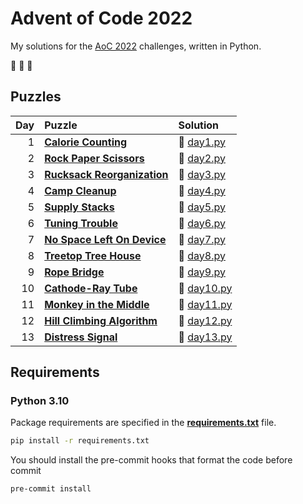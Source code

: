 # Advent of Code 2022

My solutions for the [AoC 2022](https://adventofcode.com/2022) challenges, written in Python.

:christmas_tree: :christmas_tree: :christmas_tree:

## Puzzles

| Day | Puzzle                                                              | Solution                         |
| --: | :------------------------------------------------------------------ | :------------------------------- |
|   1 | **[Calorie Counting](https://adventofcode.com/2022/day/1)**         | :snake: [day1.py](src/day1.py)   |
|   2 | **[Rock Paper Scissors](https://adventofcode.com/2022/day/2)**      | :snake: [day2.py](src/day2.py)   |
|   3 | **[Rucksack Reorganization](https://adventofcode.com/2022/day/3)**  | :snake: [day3.py](src/day3.py)   |
|   4 | **[Camp Cleanup](https://adventofcode.com/2022/day/4)**             | :snake: [day4.py](src/day4.py)   |
|   5 | **[Supply Stacks](https://adventofcode.com/2022/day/5)**            | :snake: [day5.py](src/day5.py)   |
|   6 | **[Tuning Trouble](https://adventofcode.com/2022/day/6)**           | :snake: [day6.py](src/day6.py)   |
|   7 | **[No Space Left On Device](https://adventofcode.com/2022/day/7)**  | :snake: [day7.py](src/day7.py)   |
|   8 | **[Treetop Tree House](https://adventofcode.com/2022/day/8)**       | :snake: [day8.py](src/day8.py)   |
|   9 | **[Rope Bridge](https://adventofcode.com/2022/day/9)**              | :snake: [day9.py](src/day9.py)   |
|  10 | **[Cathode-Ray Tube](https://adventofcode.com/2022/day/10)**        | :snake: [day10.py](src/day10.py) |
|  11 | **[Monkey in the Middle](https://adventofcode.com/2022/day/11)**    | :snake: [day11.py](src/day11.py) |
|  12 | **[Hill Climbing Algorithm](https://adventofcode.com/2022/day/12)** | :snake: [day12.py](src/day12.py) |
|  13 | **[Distress Signal](https://adventofcode.com/2022/day/13)**         | :snake: [day13.py](src/day13.py) |

## Requirements

### Python 3.10

Package requirements are specified in the **[requirements.txt](requirements.txt)** file.

```sh
pip install -r requirements.txt
```

You should install the pre-commit hooks that format the code before commit

```sh
pre-commit install
```

